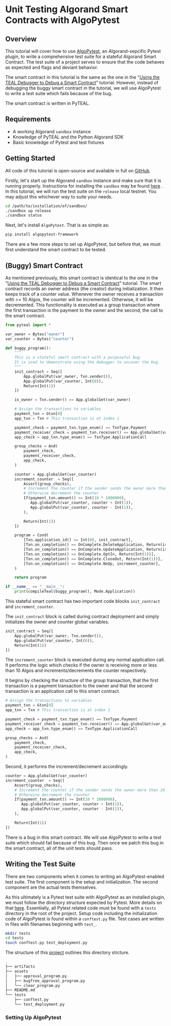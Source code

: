 # Unit Testing Algorand Smart Contracts with AlgoPytest

## Overview

This tutorial will cover how to use [AlgoPytest](https://github.com/DamianB-BitFlipper/algopytest), an Algorand-sepcific Pytest plugin, to write a comprehensive test suite for a stateful Algorand Smart Contract. The test suite of a project serves to ensure that the code behaves as expected and flags and deviant behavior.

The smart contract in this tutorial is the same as the one in the "[Using the TEAL Debugger to Debug a Smart Contract](https://developer.algorand.org/tutorials/using-the-teal-debugger-to-debug-a-smart-contract/)" tutorial. However, instead of debugging the buggy smart contract in the tutorial, we will use AlgoPytest to write a test suite which fails because of the bug.

The smart contract is written in PyTEAL.

## Requirements

- A working Algorand `sandbox` instance
- Knowledge of PyTEAL and the Python Algorand SDK
- Basic knowledge of Pytest and test fixtures

## Getting Started

All code of this tutorial is open-source and available in full on [GitHub](https://github.com/DamianB-BitFlipper/algopytest-tutorial).

Firstly, let's start up the Algorand `sandbox` instance and make sure that it is running properly. Instructions for installing the `sandbox` may be found [here](https://github.com/algorand/sandbox#getting-started) . In this tutorial, we will run the test suite on the `release` local testnet. You may adjust this whichever way to suite your needs.

```bash
cd /path/to/installation/of/sandbox/
./sandbox up release
./sandbox status
```

Next, let's install `AlgoPytest`. That is as simple as:

```bash
pip install algopytest-framework
```

There are a few more steps to set up AlgoPytest, but before that, we must first understand the smart contract to be tested.

## (Buggy) Smart Contract

As mentioned previously, this smart contract is identical to the one in the "[Using the TEAL Debugger to Debug a Smart Contract](https://developer.algorand.org/tutorials/using-the-teal-debugger-to-debug-a-smart-contract/)" tutorial. The smart contract records an owner address (the creator) during initialization. It then keeps track of a counter value. Whenever the owner receives a transaction with >= 10 Algos, the counter will be incremented. Otherwise, it will be decremented. This functionality is executed as a group transaction where the first transaction is the payment to the owner and the second, the call to the smart contract.

```python
from pyteal import *

var_owner = Bytes("owner")
var_counter = Bytes("counter")

def buggy_program():
    """
    This is a stateful smart contract with a purposeful bug.
    It is used to demonstrate using the debugger to uncover the bug.
    """
    init_contract = Seq([
        App.globalPut(var_owner, Txn.sender()),
        App.globalPut(var_counter, Int(0)),
        Return(Int(1))
    ])

    is_owner = Txn.sender() == App.globalGet(var_owner)

    # Assign the transactions to variables
    payment_txn = Gtxn[0]
    app_txn = Txn # This transaction is at index 1

    payment_check = payment_txn.type_enum() == TxnType.Payment
    payment_receiver_check = payment_txn.receiver() == App.globalGet(var_owner)
    app_check = app_txn.type_enum() == TxnType.ApplicationCall

    group_checks = And(
        payment_check,
        payment_receiver_check,
        app_check,
    )

    counter = App.globalGet(var_counter)
    increment_counter  = Seq([
        Assert(group_checks),
        # Increment the counter if the sender sends the owner more than 10 Algos.
        # Otherwise decrement the counter
        If(payment_txn.amount() >= Int(10 * 1000000),
           App.globalPut(var_counter, counter + Int(1)),
           App.globalPut(var_counter, counter - Int(1)),
        ),

        Return(Int(1))
    ])

    program = Cond(
        [Txn.application_id() == Int(0), init_contract],
        [Txn.on_completion() == OnComplete.DeleteApplication, Return(is_owner)],
        [Txn.on_completion() == OnComplete.UpdateApplication, Return(is_owner)],
        [Txn.on_completion() == OnComplete.OptIn, Return(Int(1))],
        [Txn.on_completion() == OnComplete.CloseOut, Return(Int(1))],
        [Txn.on_completion() == OnComplete.NoOp, increment_counter],
    )

    return program

if __name__ == "__main__":
    print(compileTeal(buggy_program(), Mode.Application))
```

This stateful smart contract has two important code blocks `init_contract` and `increment_counter`. 

The `init_contract` block is called during contract deployment and simply initializes the owner and counter global variables.
```python
init_contract = Seq([
    App.globalPut(var_owner, Txn.sender()),
    App.globalPut(var_counter, Int(0)),
    Return(Int(1))
])
```

The `increment_counter` block is executed during any normal application call. It performs the logic which checks if the owner is receiving more or less than 10 Algos and increments/decrements the counter respectively.

It begins by checking the structure of the group transaction, that the first transaction is a payment transaction to the owner and that the second transaction is an application call to this smart contract.
```python
# Assign the transactions to variables
payment_txn = Gtxn[0]
app_txn = Txn # This transaction is at index 1

payment_check = payment_txn.type_enum() == TxnType.Payment
payment_receiver_check = payment_txn.receiver() == App.globalGet(var_owner)
app_check = app_txn.type_enum() == TxnType.ApplicationCall

group_checks = And(
    payment_check,
    payment_receiver_check,
    app_check,
)
```

Second, it performs the increment/decrement accordingly.

```python
counter = App.globalGet(var_counter)
increment_counter  = Seq([
    Assert(group_checks),
    # Increment the counter if the sender sends the owner more than 10 Algos.
    # Otherwise decrement the counter
    If(payment_txn.amount() >= Int(10 * 1000000),
       App.globalPut(var_counter, counter + Int(1)),
       App.globalPut(var_counter, counter - Int(1)),
    ),

    Return(Int(1))
])
```

There is a bug in this smart contract. We will use AlgoPytest to write a test suite which should fail because of this bug. Then once we patch this bug in the smart contract, all of the unit tests should pass.

## Writing the Test Suite

There are two components when it comes to writing an AlgoPytest-enabled test suite. The first component is the setup and initialization. The second component are the actual tests themselves.

As this ultimately is a Pytest test suite with AlgoPytest as an installed plugin, we must follow the directory structure expected by Pytest. More details on that [here](https://docs.pytest.org/en/6.2.x/goodpractices.html#choosing-a-test-layout-import-rules). Essentially, all Pytest related code must be found with a `tests` directory in the root of the project. Setup code including the initialization code of AlgoPytest is found within a `conftest.py` file. Test cases are written in files with filenames beginning with `test_`.

```bash
mkdir tests
cd tests
touch conftest.py test_deployment.py
```

The structure of this [project](https://github.com/DamianB-BitFlipper/algopytest-tutorial) outlines this directory strcture.

```bash
.
├── artifacts
├── assets
│   ├── approval_program.py
│   ├── bugfree_approval_program.py
│   └── clear_program.py
├── README.md
└── tests
    ├── conftest.py
    └── test_deployment.py
```

### Setting Up AlgoPytest
